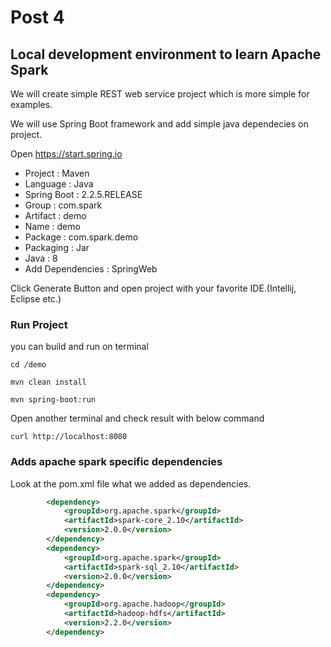 # Post 4

## Local development environment to learn Apache Spark


We will create simple REST web service project which is more simple for examples.


We will use Spring Boot framework and add simple java dependecies on project.


Open https://start.spring.io

- Project 		: Maven
- Language		: Java
- Spring Boot	: 2.2.5.RELEASE
- Group 		: com.spark
- Artifact 		: demo
- Name			: demo
- Package		: com.spark.demo
- Packaging		: Jar
- Java			: 8
- Add Dependencies : SpringWeb 


Click Generate Button and open project with your favorite IDE.(Intellij, Eclipse etc.)


### Run Project

you can build and run on terminal 

```SHELL
cd /demo

mvn clean install

mvn spring-boot:run
```

Open another terminal and check result with below command

```SHELL
curl http://localhost:8080
```


### Adds apache spark specific dependencies

Look at the pom.xml file what we added as dependencies.

```XML
        <dependency>
            <groupId>org.apache.spark</groupId>
            <artifactId>spark-core_2.10</artifactId>
            <version>2.0.0</version>
        </dependency>
        <dependency>
            <groupId>org.apache.spark</groupId>
            <artifactId>spark-sql_2.10</artifactId>
            <version>2.0.0</version>
        </dependency>
        <dependency>
            <groupId>org.apache.hadoop</groupId>
            <artifactId>hadoop-hdfs</artifactId>
            <version>2.2.0</version>
        </dependency>
```